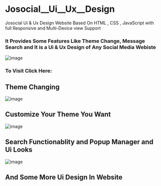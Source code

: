 # Josocial__Ui__Ux__Design
 Josocial Ui & Ux Design Website Based On HTML , CSS , JavaScript with full Responsive and Multi-Device view Support 
 
 ### It Provides Some Features Like Theme Change, Message Search and It is a Ui & Ux Design of Any Social Media Webiste 
 
 ![image](https://user-images.githubusercontent.com/65014926/185840689-22a4dc61-0da3-461f-b5b3-22cfaaf37160.png)


### To Visit Click Here: 










## Theme Changing

![image](https://user-images.githubusercontent.com/65014926/185840764-cacc3d4b-8eaf-49b2-b7c4-8fd7f515678e.png)


## Customize Your Theme You Want

![image](https://user-images.githubusercontent.com/65014926/185840903-f0d12dfc-c35a-4789-a8f7-f5a9d86cef91.png)


## Search Functionablity and Popup Manager and Ui Looks

![image](https://user-images.githubusercontent.com/65014926/185841226-3d7901b9-2252-4f9e-8190-1b914da5d619.png)


## And Some More Ui Design In Website 



